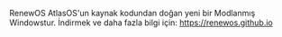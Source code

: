 RenewOS AtlasOS'un kaynak kodundan doğan yeni bir Modlanmış Windowstur.
İndirmek ve daha fazla bilgi için:
https://renewos.github.io
